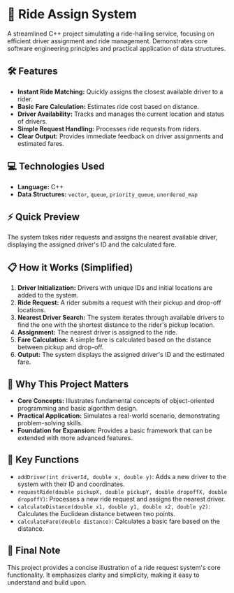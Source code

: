 # 🚗 Ride Assign System

A streamlined C++ project simulating a ride-hailing service, focusing on efficient driver assignment and ride management. Demonstrates core software engineering principles and practical application of data structures.

## 🛠 Features

* **Instant Ride Matching:** Quickly assigns the closest available driver to a rider.
* **Basic Fare Calculation:** Estimates ride cost based on distance.
* **Driver Availability:** Tracks and manages the current location and status of drivers.
* **Simple Request Handling:** Processes ride requests from riders.
* **Clear Output:** Provides immediate feedback on driver assignments and estimated fares.

## 💻 Technologies Used

* **Language:** C++
* **Data Structures:** `vector`, `queue`, `priority_queue`, `unordered_map`

## ⚡ Quick Preview

The system takes rider requests and assigns the nearest available driver, displaying the assigned driver's ID and the calculated fare.

## 📋 How it Works (Simplified)

1.  **Driver Initialization:** Drivers with unique IDs and initial locations are added to the system.
2.  **Ride Request:** A rider submits a request with their pickup and drop-off locations.
3.  **Nearest Driver Search:** The system iterates through available drivers to find the one with the shortest distance to the rider's pickup location.
4.  **Assignment:** The nearest driver is assigned to the ride.
5.  **Fare Calculation:** A simple fare is calculated based on the distance between pickup and drop-off.
6.  **Output:** The system displays the assigned driver's ID and the estimated fare.

## 🎯 Why This Project Matters

* **Core Concepts:** Illustrates fundamental concepts of object-oriented programming and basic algorithm design.
* **Practical Application:** Simulates a real-world scenario, demonstrating problem-solving skills.
* **Foundation for Expansion:** Provides a basic framework that can be extended with more advanced features.

## 🧠 Key Functions

* `addDriver(int driverId, double x, double y)`: Adds a new driver to the system with their ID and coordinates.
* `requestRide(double pickupX, double pickupY, double dropoffX, double dropoffY)`: Processes a new ride request and assigns the nearest driver.
* `calculateDistance(double x1, double y1, double x2, double y2)`: Calculates the Euclidean distance between two points.
* `calculateFare(double distance)`: Calculates a basic fare based on the distance.

## 📣 Final Note

This project provides a concise illustration of a ride request system's core functionality. It emphasizes clarity and simplicity, making it easy to understand and build upon.

